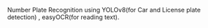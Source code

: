Number Plate Recognition using YOLOv8(for Car and License plate detection) , easyOCR(for reading text).
